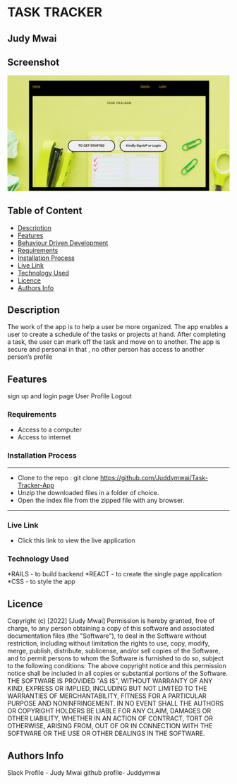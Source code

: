 # TASK TRACKER
 ## Judy Mwai
## Screenshot
 <!-- ![image](./public/taskApp.png) -->
 <img src="/client/public/taskApp.png" />
 
 ## Table of Content
 - [Description](#description)
 - [Features](#features)
 - [Behaviour Driven Development](#Behaviour-Driven-Development)
 - [Requirements](#requirements)
 - [Installation Process](#installation-Process)
 - [Live Link](#Live-Link)
 - [Technology  Used](#technology-Used)
 - [Licence](#licence)
 - [Authors Info](#Authors-Info)
 ## Description
 <p>The work of the app is to help a user be  more organized. The app enables a user to create a schedule of the tasks or projects at hand. After completing a task, the user can mark off the task and move on to another. The app is secure and personal in that , no other person has access to another person’s profile</p>

## Features
sign up and login page
User Profile
Logout




 ###  Requirements
 * Access to  a computer
 * Access to internet
 ### Installation Process
 ****
* Clone to the repo : git clone https://github.com/Juddymwai/Task-Tracker-App
* Unzip the downloaded files in a folder of choice.
* Open the index file from the zipped file with any browser.
 ****
 
### Live Link
- Click this link to view the live application 
### Technology  Used
*RAILS - to build backend 
*REACT 	- to create the single page application 
*CSS - to style the app




## Licence
Copyright (c) [2022] [Judy Mwai] 
Permission is hereby granted, free of charge, to any person obtaining a copy
of this software and associated documentation files (the "Software"), to deal
in the Software without restriction, including without limitation the rights
to use, copy, modify, merge, publish, distribute, sublicense, and/or sell
copies of the Software, and to permit persons to whom the Software is
furnished to do so, subject to the following conditions:
The above copyright notice and this permission notice shall be included in all
copies or substantial portions of the Software.
THE SOFTWARE IS PROVIDED "AS IS", WITHOUT WARRANTY OF ANY KIND, EXPRESS OR
IMPLIED, INCLUDING BUT NOT LIMITED TO THE WARRANTIES OF MERCHANTABILITY,
FITNESS FOR A PARTICULAR PURPOSE AND NONINFRINGEMENT. IN NO EVENT SHALL THE
AUTHORS OR COPYRIGHT HOLDERS BE LIABLE FOR ANY CLAIM, DAMAGES OR OTHER
LIABILITY, WHETHER IN AN ACTION OF CONTRACT, TORT OR OTHERWISE, ARISING FROM,
OUT OF OR IN CONNECTION WITH THE SOFTWARE OR THE USE OR OTHER DEALINGS IN THE
SOFTWARE.


## Authors Info
Slack Profile - Judy Mwai
github profile- Juddymwai
